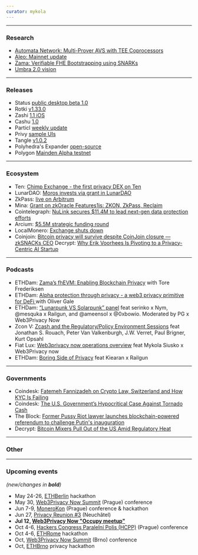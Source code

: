 ```yaml
---
curator: mykola
---
```


<!--
### Research

### Ecosystem

### Grants

### Releases

### Podcasts

### Governments

### Other
-->

---

### Research
* [Automata Network: Multi-Prover AVS with TEE Coprocessors](https://blog.ata.network/tee-coprocessor-automata-multi-prover-avs-on-eigenlayer-f0f0b8264abc)
* [Aleo: Mainnet update](https://aleo.org/post/road-to-mainnet-updates/)
* [Zama: Verifiable FHE Bootstrapping using SNARKs](https://www.zama.ai/post/verifiable-fhe-bootstrapping-using-snarks)
* [Umbra 2.0 vision](https://twitter.com/UmbraCash/status/1787520552921595932)

---

### Releases
* Status [public desktop beta 1.0](https://status.app/blog/status-desktop-public-beta-1)
* Rotki [v1.33.0](https://twitter.com/LefterisJP/status/1788537369039134865)
* Zashi [1.1 iOS](https://twitter.com/ElectricCoinCo/status/1788615127148724714)
* Cashu [1.0](https://twitter.com/callebtc/status/1788943711625232646)
* Particl [weekly update](https://particl.news/particl-development-progress-report-10-05-2024/)
* Privy [sample UIs](https://twitter.com/privy_io/status/1789033417625268397)
* Tangle [v1.0.2](https://github.com/webb-tools/tangle/releases/tag/v1.0.2)
* Polyhedra's Expander [open-source](https://github.com/PolyhedraZK/Expander)
* Polygon [Mainden Alpha testnet](https://twitter.com/0xPolygon/status/1787533328087675294)
  
---

### Ecosystem

- Ten: [Chimp Exchange - the first privacy DEX on Ten](https://twitter.com/tenprotocol/status/1787204225761792452)
- LunarDAO: [Moros invests via grant in LunarDAO](https://twitter.com/lunarpunksquad/status/1787482940533768433)
- ZkPass: [live on Arbitrum](https://twitter.com/zkPass/status/1787447734196470176)
- Mina: [Grant on zkOracle Features1js: ZKON, ZkPass, Reclaim](https://minaprotocol.com/blog/zkoracles-rfp-three-teams-chosen)
- Cointelegraph: [NuLink secures $11.4M to lead next-gen data protection efforts](https://cointelegraph.com/press-releases/nulink-secures-114m-to-lead-next-gen-data-protection-efforts)
- Arcium: [$5.5M strategic funding round](https://twitter.com/ArciumHQ/status/1788557786537689447)
- LocalMonero: [Exchange shuts down](https://cointelegraph.com/news/local-monero-exchange-shuts-down-crypto-privacy-services-dwindle)
- Coinjoin: [Bitcoin privacy will survive despite CoinJoin closure — zkSNACKs CEO](https://cointelegraph.com/news/bitcoin-privacy-survive-coinjoin-closure)
  Decrypt: [Why Erik Voorhees Is Pivoting to a Privacy-Centric AI Startup](https://decrypt.co/230281/venice-ai-shapeshift-founder-erik-voorhees-morpheus-open-source)

---

### Podcasts

- ETHDam: [Zama’s fhEVM: Enabling Blockchain Privacy](https://www.youtube.com/watch?v=7dpBMj9uQog&) with Tore Frederiksen
- ETHDam: [Alpha protection through privacy - a web3 privacy primitive for DeFi ](https://www.youtube.com/watch?v=5b91kAQF3aA) with Oliver Gale
- ETHDam: [“Lunarpunk VS Solarpunk” panel](youtu.be/5C5r-8KR564) feat serinko x Nym, @mesquka x Railgun, and @ameensol x @0xbowio. Moderated by PG x Web3Privacy Now
- Zcon V: [Zcash and the Regulatory/Policy Environment Sessions](https://www.youtube.com/watch?v=pfd6yi54kqU) feat Jonathan S. Rouach, Peter Van Valkenburgh, J.W. Verret, Paul Brigner, Kurt Opsahl
- Fiat Lux: [Web3privacy now operations overview](https://youtu.be/HipTMiRzW6o) feat Mykola Siusko x Web3Privacy now  
- ETHDam: [Boring Side of Privacy](youtu.be/Fm6tH-TZALc) feat Kiearan x Railgun

---

### Governments
- Coindesk: [Fatemeh Fannizadeh on Crypto Law, Switzerland and How KYC Is Failing](https://www.coindesk.com/opinion/2024/05/10/fatemeh-fannizadeh-on-crypto-law-switzerland-and-how-kyc-is-failing/)
- Coindesk: [The U.S. Government’s Hypocritical Case Against Tornado Cash](https://www.coindesk.com/consensus-magazine/2024/05/07/the-us-governments-hypocritical-case-against-tornado-cash/)
- The Block: [Former Pussy Riot lawyer launches blockchain-powered referendum to challenge Putin's inauguration](https://www.theblock.co/post/293528/former-pussy-riot-lawyer-launches-blockchain-powered-referendum-to-challenge-putins-inauguration)
- Decrypt: [Bitcoin Mixers Pull Out of the US Amid Regulatory Heat](https://decrypt.co/229543/bitcoin-coin-mixers-shut-americans-out)
  
---

### Other

---

### Upcoming events
*(new/changes in **bold**)*

* May 24-26, [ETHBerlin](https://ethberlin.org/) hackathon
* May 30, [Web3Privacy Now Summit](https://web3privacy.info/events/) (Prague) conference
* Jun 7-9, [MoneroKon](https://monerokon.org/) (Prague) conference & hackathon
* Jun 27, [Privacy Reunion #3](https://lu.ma/privacyreunion3) (Neuchâtel)
* **Jul 12, [Web3Privacy Now "Occupy meetup"](https://lu.ma/w3pn-meetup-bru1)**
* Oct 4-6, [Hackers Congress Paralelní Polis (HCPP)](https://hcpp.cz/) (Prague) conference
* Oct 4-6, [ETHRome](https://ethrome.org/) hackathon
* Oct, [Web3Privacy Now Summit](https://web3privacy.info/events/) (Brno) conference
* Oct, [ETHBrno](https://ethbrno.cz/) privacy hackathon
